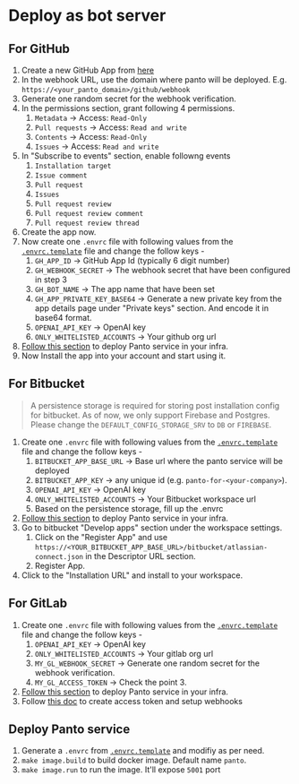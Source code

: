 # Deploy as bot server

## For GitHub

1. Create a new GitHub App from [here](https://github.com/settings/apps/new)
2. In the webhook URL, use the domain where panto will be deployed. E.g. `https://<your_panto_domain>/github/webhook`
3. Generate one random secret for the webhook verification.
4. In the permissions section, grant following 4 permissions.
    1. `Metadata` -> Access: `Read-Only`
    2. `Pull requests` -> Access: `Read and write`
    3. `Contents` -> Access: `Read-Only`
    4. `Issues` -> Access: `Read and write`
5. In "Subscribe to events" section, enable followng events
    1. `Installation target`
    2. `Issue comment`
    3. `Pull request`
    4. `Issues`
    5. `Pull request review`
    6. `Pull request review comment`
    7. `Pull request review thread`
6. Create the app now.
7. Now create one `.envrc` file with following values from the [`.envrc.template`](../.envrc.template) file and change the follow keys -
    1. `GH_APP_ID` -> GitHub App Id (typically 6 digit number)
    2. `GH_WEBHOOK_SECRET` -> The webhook secret that have been configured in step 3
    3. `GH_BOT_NAME` -> The app name that have been set
    4. `GH_APP_PRIVATE_KEY_BASE64` -> Generate a new private key from the app details page under "Private keys" section. And encode it in base64 format.
    5. `OPENAI_API_KEY` -> OpenAI key
    6. `ONLY_WHITELISTED_ACCOUNTS` -> Your github org url
8. [Follow this section](#deploy-panto-service) to deploy Panto service in your infra.
9. Now Install the app into your account and start using it.

## For Bitbucket

> A persistence storage is required for storing post installation config for bitbucket. As of now, we only support Firebase and Postgres. Please change the `DEFAULT_CONFIG_STORAGE_SRV` to `DB` or `FIREBASE`.

1. Create one `.envrc` file with following values from the [`.envrc.template`](../.envrc.template) file and change the follow keys -
    1. `BITBUCKET_APP_BASE_URL` -> Base url where the panto service will be deployed
    2. `BITBUCKET_APP_KEY` -> any unique id (e.g. `panto-for-<your-company>`).
    3. `OPENAI_API_KEY` -> OpenAI key
    4. `ONLY_WHITELISTED_ACCOUNTS` -> Your Bitbucket workspace url
    5. Based on the persistence storage, fill up the .envrc
2. [Follow this section](#deploy-panto-service) to deploy Panto service in your infra.
3. Go to bitbucket "Develop apps" section under the workspace settings.
    1. Click on the "Register App" and use `https://<YOUR_BITBUCKET_APP_BASE_URL>/bitbucket/atlassian-connect.json` in the Descriptor URL section.
    2. Register App.
4. Click to the "Installation URL" and install to your workspace.

## For GitLab

1. Create one `.envrc` file with following values from the [`.envrc.template`](../.envrc.template) file and change the follow keys -
    1. `OPENAI_API_KEY` -> OpenAI key
    2. `ONLY_WHITELISTED_ACCOUNTS` -> Your gitlab org url
    3. `MY_GL_WEBHOOK_SECRET` -> Generate one random secret for the webhook verification.
    4. `MY_GL_ACCESS_TOKEN` -> Check the point 3.
2. [Follow this section](#deploy-panto-service) to deploy Panto service in your infra.
3. Follow [this doc](https://docs.google.com/document/d/1S9BI_6pSa1j8IXDA2KLcq7sjScj0tDYz-j-5PpcHx9w/edit?usp=sharing) to create access token and setup webhooks

## Deploy Panto service

1. Generate a `.envrc` from [`.envrc.template`](../.envrc.template) and modifiy as per need.
2. `make image.build` to build docker image. Default name `panto`.
3. `make image.run` to run the image. It'll expose `5001` port
